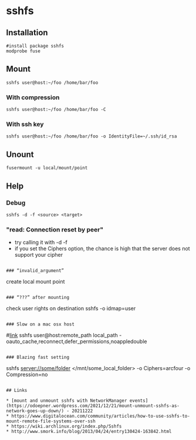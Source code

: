 # sshfs

## Installation

```
#install package sshfs
modprobe fuse
```

## Mount

```
sshfs user@host:~/foo /home/bar/foo
```

### With compression

```
sshfs user@host:~/foo /home/bar/foo -C
```

### With ssh key

```
sshfs user@host:~/foo /home/bar/foo -o IdentityFile=~/.ssh/id_rsa
```

## Unount

```
fusermount -u local/mount/point
```

## Help

### Debug

```
sshfs -d -f <source> <target>
```

### "read: Connection reset by peer"

* try calling it with -d -f
* if you set the Ciphers option, the chance is high that the server does not support your cipher
```

### “invalid_argument”

```
create local mount point
```

### “???” after mounting

```
check user rights on destination
sshfs -o idmap=user <source> <target>
```

### Slow on a mac osx host

```
#[link](https://coderwall.com/p/dwvw_w/sshfs-mac-osx-mount-slow-improve-speed)
sshfs user@host:remote_path local_path -oauto_cache,reconnect,defer_permissions,noappledouble
```

### Blazing fast setting

```
sshfs <server://some/folder> </mnt/some_local_folder> -o Ciphers=arcfour -o Compression=no
```

## Links

* [mount and unmount sshfs with NetworkManager events](https://odoepner.wordpress.com/2021/12/21/mount-unmount-sshfs-as-network-goes-up-down/) - 20211222
* https://www.digitalocean.com/community/articles/how-to-use-sshfs-to-mount-remote-file-systems-over-ssh
* https://wiki.archlinux.org/index.php/Sshfs
* http://www.smork.info/blog/2013/04/24/entry130424-163842.html

